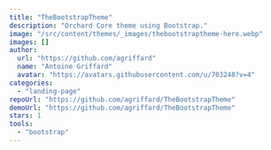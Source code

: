 ```yaml
---
title: "TheBootstrapTheme"
description: "Orchard Core theme using Bootstrap."
image: "/src/content/themes/_images/thebootstraptheme-hero.webp"
images: []
author:
  url: "https://github.com/agriffard"
  name: "Antoine Griffard"
  avatar: "https://avatars.githubusercontent.com/u/703248?v=4"
categories:
  - "landing-page"
repoUrl: "https://github.com/agriffard/TheBootstrapTheme"
demoUrl: "https://github.com/agriffard/TheBootstrapTheme"
stars: 1
tools:
  - "bootstrap"
---
```

